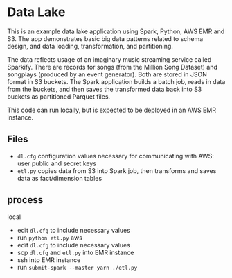 # Data Lake

This is an example data lake application using Spark, Python, AWS EMR and S3. The app demonstrates basic big data patterns related to schema design, and data loading, transformation, and partitioning.

The data reflects usage of an imaginary music streaming service called Sparkify. There are records for songs (from the Million Song Dataset) and songplays (produced by an event generator). Both are stored in JSON format in S3 buckets. The Spark application builds a batch job, reads in data from the buckets, and then saves the transformed data back into S3 buckets as partitioned Parquet files.

This code can run locally, but is expected to be deployed in an AWS EMR instance.

## Files
* `dl.cfg` configuration values necessary for communicating with AWS: user public and secret keys
* `etl.py` copies data from S3 into Spark job, then transforms and saves data as fact/dimension tables 

## process
local
* edit `dl.cfg` to include necessary values
* run `python etl.py`
aws
* edit `dl.cfg` to include necessary values
* scp `dl.cfg` and `etl.py` into EMR instance
* ssh into EMR instance
* run `submit-spark --master yarn ./etl.py`